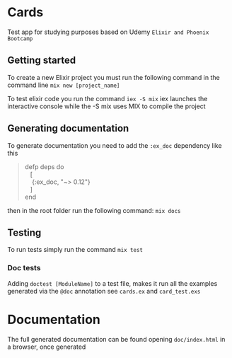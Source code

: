 # Cards
Test app for studying purposes based on Udemy `Elixir and Phoenix Bootcamp`

## Getting started
To create a new Elixir project you must run the following command in the command line
`mix new [project_name]`

To test elixir code you run the command `iex -S mix`
iex launches the interactive console while the -S mix uses MIX to compile the project

## Generating documentation
To generate documentation you need to add the `:ex_doc` dependency like this

>defp deps do \
>&nbsp;&nbsp;    [ \
>&nbsp;&nbsp;&nbsp;&nbsp;{:ex_doc, "~> 0.12"} \
>&nbsp;&nbsp;    ] \
>end

then in the root folder run the following command: `mix docs`

## Testing
To run tests simply run the command `mix test`

### Doc tests
Adding `doctest [ModuleName]` to a test file, makes it run all the examples generated via the `@doc` annotation
see `cards.ex` and `card_test.exs` 

# Documentation
The full generated documentation can be found opening `doc/index.html` in a browser, once generated